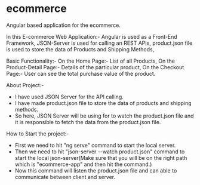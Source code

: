 # ecommerce
Angular based application for the ecommerce.

In this E-commerce Web Application:-
  Angular is used as a Front-End Framework,
  JSON-Server is used for calling an REST APIs,
  product.json file is used to store the data of Products and Shipping Methods,
  
Basic Functionality:-
  On the Home Page:- List of all Products,
  On the Product-Detail Page:- Details of the particular product,
  On the Checkout Page:- User can see the total purchase value of the product.

About Project:-
  - I have used JSON Server for the API calling.
  - I have made product.json file to store the data of products and shipping methods.
  - So here, JSON Server will be using for to watch the product.json file and it is responsible to fetch the data from the product.json file.

How to Start the project:-
  - First we need to hit "ng serve" command to start the local server.
  - Then we need to hit "json-server --watch product.json" command to start the local json-server(Make sure that you will be on the right path which is "ecommerce-app"       and then hit the command.)
  - Now this command will listen the product.json file and can able to communicate between client and server.

